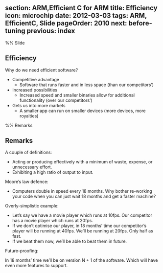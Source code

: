 section: ARM,Efficient C for ARM
title: Efficiency
icon: microchip
date: 2012-03-03
tags: ARM, EfficientC, Slide
pageOrder: 2010
next: before-tuning
previous: index
----

%% Slide

## Efficiency

Why do we need efficient software?

* Competitive advantage
  * Software that runs faster and in less space (than our competitors’)
* Increased possibilities
  * Increased speed and smaller binaries allow for additional functionality (over our competitors’)
* Gets us into more markets
  * A smaller app can run on smaller devices (more devices, more royalties)

%% Remarks

## Remarks

A couple of definitions:

* Acting or producing effectively with a minimum of waste, expense, or unnecessary effort.
* Exhibiting a high ratio of output to input.

Moore’s law defence:

* Computers double in speed every 18 months. Why bother re-working your code when you can just wait 18 months and get a faster machine?

Overly-simplistic example:

* Let’s say we have a movie player which runs at 10fps. Our competitor has a movie player which runs at 20fps.
* If we don’t optimise our player, in 18 months’ time our competitor’s player will be running at 40fps. We’ll be running at 20fps. Only half as fast.
* If we beat them now, we’ll be able to beat them in future.

Future-proofing:

In 18 months’ time we’ll be on version N + 1 of the software. Which will have even more features to support.
